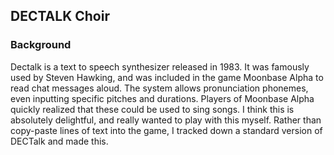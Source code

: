 ## DECTALK Choir
### Background
Dectalk is a text to speech synthesizer released in 1983. It was famously used by Steven Hawking, and was included in the game Moonbase Alpha to read chat messages aloud. The system allows pronunciation phonemes, even inputting specific pitches and durations. Players of Moonbase Alpha quickly realized that these could be used to sing songs. I think this is absolutely delightful, and really wanted to play with this myself. Rather than copy-paste lines of text into the game, I tracked down a standard version of DECTalk and made this. 
